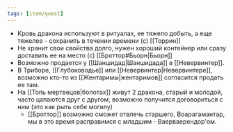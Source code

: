 ```yaml
---
tags: [item/quest]
---
```


- Кровь дракона используют в ритуалах, ее тяжело добыть, а еще тяжелее - сохранить в течении времени (с) [[Торрин]]
- Не хранит свои свойства долго, нужен хороший контейнер или сразу доставить ее на место (с) [[Броттор#Бьорн|Бьорн]]
- Возможно продается у [[Шаншидад|Шаншидада]] в [[Невервинтер]].
- В Триборе, [[Глубоководье]] или [[Невервинтер|Невервинтере]], возможно кто-то из [[Жентаримы|жентаримов]] согласится продать ее там.
- На [[Топь мертвецов|болотах]] живут 2 дракона, старый и молодой, часто цапаются друг с другом, возможно получится договориться с ним (это как рыть себе могилу)
	- [[Броттор]] возможно сможет отвлечь старшего, Воарагамантар, мы в это время расправимся с младшим - Ваерваерендор'ом.
